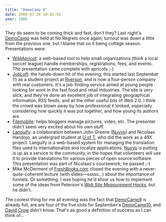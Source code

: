 ```yaml
---
title: "DemoCamp 8"
date: 2006-07-26 10:42:56
year: 2006
---
```

They do seem to be coming thick and fast, don't they?  Last night's <a href="http://barcamp.org/DemoCampToronto8">DemoCamp</a> was held at No Regrets once again; turnout was down a little from the previous one, but I blame that on it being cottage season.  Presentations were:
<ul>
  <li><a href="http://wildapricot.com/">WildApricot</a>: a web-based tool to help small organizations (think a local soccer league) handle memberships, registrations, fees, and events.  The presentation came complete with apricots ;-)</li>
  <li><a href="http://www.jobloft.com">JobLoft</a>: the hands-down hit of the evening, this started last September (!) as a student project at <a href="http://www.ryerson.ca">Ryerson</a>, and is now a four-person company with real customers.  It's a job-finding service aimed at young people looking for work in the fast food and retail industries.  The site is <em>very</em> slick, and they've done an excellent job of integrating geographical information, RSS feeds, and all the other useful bits of Web 2.0.  I think the crowd was blown away by how professional it looked, especially considering how quickly it was put together, and how young its authors are.</li>
  <li><a href="http://www.filemobile.com/">Filemobile</a>: helps bloggers manage pictures, video, etc.  The presenter didn't seem very excited about his own stuff.</li>
  <li><a href="http://languify.com/">Languify</a>: a collaboration between John Greene (<a href="http://www.nuvvo.com">Nuvvo</a>) and Nicolaas Handojo, an undergrad student at <a href="http://www.cs.utoronto.ca">U of T</a>, who did the work as a 49X project.  Languify is a web-based system for managing the translation files used to internationalize and localize applications.  <a href="http://www.nuvvo.com">Nuvvo</a> is putting is up as a service to the community, in the hopes that volunteers will use it to provide translations for various pieces of open source software.  This presentation was part of Nicolaas's coursework; he passed ;-)</li>
  <li>Mike McDerment of <a href="http://www.freshbooks.com">FreshBooks.com</a> closed the evening with a never-quite-coherent lecture (with slides—sssss…) about the importance of funnels.  Or something. I was hoping he'd show us how to implement some of the ideas from Peterson's <a href="http://www.amazon.com/gp/product/0596009887"><em>Web Site Measurement Hacks</em></a>, but he didn't.</li>
</ul>
The coolest thing for me all evening was the fact that <a href="http://barcamp.org/DemoCampToronto9">DemoCamp9</a> is already full, are are four of the five slots for September's <a href="http://barcamp.org/DemoCampToronto10">DemoCamp10</a>, and <a href="http://davidcrow.ca/">David Crow</a> didn't know.  That's as good a definition of success as I can think of…
